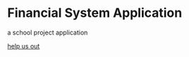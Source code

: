 # Financial System Application

a school project application

[help us out](https://chat.whatsapp.com/GEcdvcHhm9T3ndRnh1bGkH)